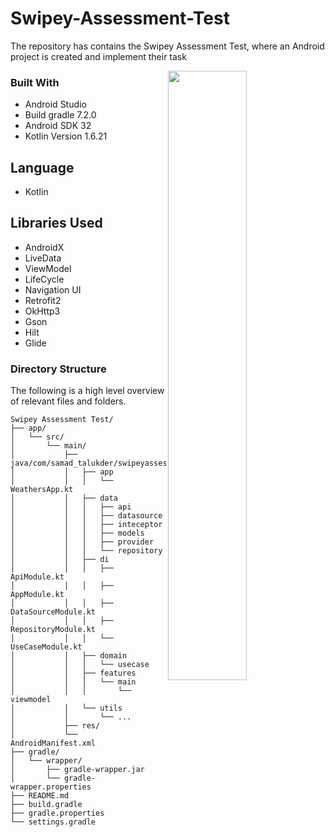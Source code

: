# Swipey-Assessment-Test
The repository has contains the Swipey Assessment Test, where an Android project is created and implement their task

<img src="/Swipey-Assessment-Test.gif" align="right" width="50%"/>

### Built With

* Android Studio 
* Build gradle 7.2.0
* Android SDK 32
* Kotlin Version 1.6.21

## Language

* Kotlin

## Libraries Used

* AndroidX
* LiveData
* ViewModel
* LifeCycle
* Navigation UI
* Retrofit2
* OkHttp3
* Gson
* Hilt
* Glide


### Directory Structure

The following is a high level overview of relevant files and folders.

```
Swipey Assessment Test/
├── app/
│   └── src/     
│       └── main/
│           ├── java/com/samad_talukder/swipeyassessmenttest
│           │	├── app
│           │	│	└── WeathersApp.kt
│           │	├── data
│           │	│ 	├── api
│           │	│	├── datasource
│           │	│	├── inteceptor
│           │	│	├── models
│           │	│	├── provider
│           │	│	└── repository
│           │	├── di
│           │	│ 	├── ApiModule.kt
│           │	│	├── AppModule.kt
│           │	│	├── DataSourceModule.kt
│           │	│	├── RepositoryModule.kt
│           │	│	└── UseCaseModule.kt
│           │	├── domain
│           │   │   └── usecase 
│           │	├── features
│           │	│	└── main 
│           │	│	    └── viewmodel
│           │	└── utils
│           │	 	└── ...
│           ├── res/
│           └── AndroidManifest.xml
├── gradle/ 
│   └── wrapper/      
│       ├── gradle-wrapper.jar
│       └── gradle-wrapper.properties
├── README.md
├── build.gradle
├── gradle.properties
└── settings.gradle
```